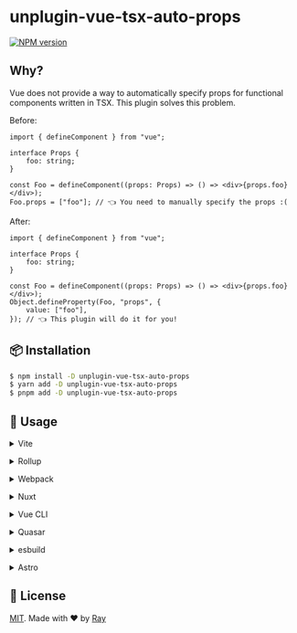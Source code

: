 # unplugin-vue-tsx-auto-props

[![NPM version](https://img.shields.io/npm/v/unplugin-vue-tsx-auto-props?color=a1b858&label=)](https://www.npmjs.com/package/unplugin-vue-tsx-auto-props)

## Why?

Vue does not provide a way to automatically specify props for functional components written in TSX. This plugin solves this problem.

Before:

```tsx
import { defineComponent } from "vue";

interface Props {
	foo: string;
}

const Foo = defineComponent((props: Props) => () => <div>{props.foo}</div>);
Foo.props = ["foo"]; // 👈 You need to manually specify the props :(
```

After:

```tsx
import { defineComponent } from "vue";

interface Props {
	foo: string;
}

const Foo = defineComponent((props: Props) => () => <div>{props.foo}</div>);
Object.defineProperty(Foo, "props", {
	value: ["foo"],
}); // 👈 This plugin will do it for you!
```

## 📦 Installation

```bash
$ npm install -D unplugin-vue-tsx-auto-props
$ yarn add -D unplugin-vue-tsx-auto-props
$ pnpm add -D unplugin-vue-tsx-auto-props
```

## 🚀 Usage

<details>
<summary>Vite</summary><br>

```ts
// vite.config.ts
import VueTsxAutoProps from "unplugin-vue-tsx-auto-props/vite";

export default defineConfig({
	plugins: [
		VueTsxAutoProps({
			/* options */
		}),
	],
});
```

<br></details>

<details>
<summary>Rollup</summary><br>

```ts
// rollup.config.js
import VueTsxAutoProps from "unplugin-vue-tsx-auto-props/rollup";

export default {
	plugins: [
		VueTsxAutoProps({
			/* options */
		}),
		// other plugins
	],
};
```

<br></details>

<details>
<summary>Webpack</summary><br>

```ts
// webpack.config.js
module.exports = {
	/* ... */
	plugins: [
		require("unplugin-vue-tsx-auto-props/webpack")({
			/* options */
		}),
	],
};
```

<br></details>

<details>
<summary>Nuxt</summary><br>

```ts
// nuxt.config.ts
export default defineNuxtConfig({
	modules: ["unplugin-vue-tsx-auto-props/nuxt"],
});
```

<br></details>

<details>
<summary>Vue CLI</summary><br>

```ts
// vue.config.js
module.exports = {
	configureWebpack: {
		plugins: [
			require("unplugin-vue-tsx-auto-props/webpack")({
				/* options */
			}),
		],
	},
};
```

<br></details>

<details>
<summary>Quasar</summary><br>

```ts
// quasar.conf.js [Vite]
module.exports = {
	vitePlugins: [
		[
			"unplugin-vue-tsx-auto-props/vite",
			{
				/* options */
			},
		],
	],
};
```

```ts
// quasar.conf.js [Webpack]
const VueTsxAutoPropsPlugin = require("unplugin-vue-tsx-auto-props/webpack");

module.exports = {
	build: {
		chainWebpack(chain) {
			chain.plugin("unplugin-vue-tsx-auto-props").use(
				VueTsxAutoPropsPlugin({
					/* options */
				}),
			);
		},
	},
};
```

<br></details>

<details>
<summary>esbuild</summary><br>

```ts
// esbuild.config.js
import { build } from "esbuild";

build({
	/* ... */
	plugins: [
		require("unplugin-vue-tsx-auto-props/esbuild")({
			/* options */
		}),
	],
});
```

<br></details>

<details>
<summary>Astro</summary><br>

```ts
// astro.config.mjs
import VueTsxAutoProps from "unplugin-vue-tsx-auto-props/astro";

export default defineConfig({
	integrations: [
		VueTsxAutoProps({
			/* options */
		}),
	],
});
```

<br></details>

## 📝 License

[MIT](./LICENSE). Made with ❤️ by [Ray](https://github.com/so1ve)
